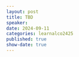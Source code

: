```yaml
---
layout: post
title: TBD
speaker:
date: 2024-09-11
categories: learnalco2425
published: true
show-date: true
---
```

